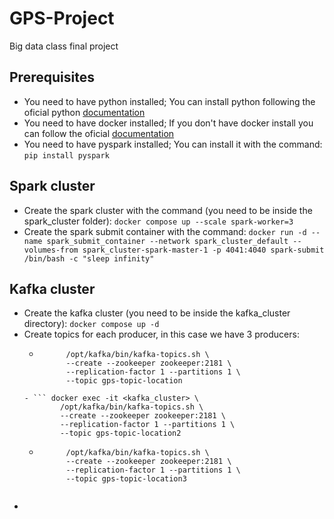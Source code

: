 # GPS-Project
Big data class final project

## Prerequisites
- You need to have python installed; You can install python following the oficial python [documentation](https://www.python.org/downloads/)
- You need to have docker installed; If you don't have docker install you can follow the oficial [documentation](https://docs.docker.com/desktop/)
- You need to have pyspark installed; You can install it with the command: `pip install pyspark` 

## Spark cluster
- Create the spark cluster with the command (you need to be inside the spark_cluster folder): `docker compose up --scale spark-worker=3`
- Create the spark submit container with the command: `docker run -d --name spark_submit_container --network spark_cluster_default --volumes-from spark_cluster-spark-master-1 -p 4041:4040 spark-submit /bin/bash -c "sleep infinity"`

## Kafka cluster
- Create the kafka cluster (you need to be inside the kafka_cluster directory): `docker compose up -d`
- Create topics for each producer, in this case we have 3 producers:
    - ``` docker exec -it <kafka_cluster> \
            /opt/kafka/bin/kafka-topics.sh \
            --create --zookeeper zookeeper:2181 \
            --replication-factor 1 --partitions 1 \
            --topic gps-topic-location
    ```
    - ``` docker exec -it <kafka_cluster> \
            /opt/kafka/bin/kafka-topics.sh \
            --create --zookeeper zookeeper:2181 \
            --replication-factor 1 --partitions 1 \
            --topic gps-topic-location2
    ```
    - ``` docker exec -it <kafka_cluster> \
            /opt/kafka/bin/kafka-topics.sh \
            --create --zookeeper zookeeper:2181 \
            --replication-factor 1 --partitions 1 \
            --topic gps-topic-location3
    ```
- 

